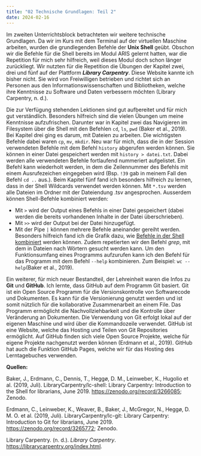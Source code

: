 ```yaml
---
title: "02 Technische Grundlagen: Teil 2"
date: 2024-02-16
---
```


Im zweiten Unterrichtsblock betrachteten wir weitere technische Grundlagen. Da wir im Kurs mit dem Terminal auf der virtuellen Maschine arbeiten, wurden die grundlegenden Befehle der **Unix Shell** geübt. Obschon wir die Befehle für die Shell bereits im Modul ARIS gelernt hatten, war die Repetition für mich sehr hilfreich, weil dieses Modul doch schon länger zurückliegt. Wir nutzten für die Repetition die Übungen der Kapitel zwei, drei und fünf auf der Plattform **_Library Carpentry_**. Diese Website kannte ich bisher nicht. Sie wird von Freiwilligen betrieben und richtet sich an Personen aus den Informationswissenschaften und Bibliotheken, welche ihre Kenntnisse zu Software und Daten verbessern möchten (Library Carpentry, n. d.). 

Die zur Verfügung stehenden Lektionen sind gut aufbereitet und für mich gut verständlich. Besonders hilfreich sind die vielen Übungen um meine Kenntnisse aufzufrischen. Darunter war in Kapitel zwei das Navigieren im Filesystem über die Shell mit den Befehlen `cd`, `ls`, `pwd` (Baker et al., 2019). 
Bei Kapitel drei ging es darum, mit Dateien zu arbeiten. Die wichtigsten Befehle dabei waren `cp`, `mv`, `mkdir`. Neu war für mich, dass die in der Session verwendeten Befehle mit dem Befehl `history` abgerufen werden können. Sie können in einer Datei gespeichert werden mit `history > datei.txt`. Dabei werden alle verwendeten Befehle fortlaufend nummeriert aufgelistet. Ein Befehl kann wiederholt werden, in dem die Zeilennummer des Befehls mit einem Ausrufezeichen eingegeben wird (Bsp. `!39` gab in meinem Fall den Befehl `cd ..` aus.). 
Beim Kapitel fünf fand ich besonders hilfreich zu lernen, dass in der Shell Wildcards verwendet werden können. Mit `*.tsv` werden alle Dateien im Ordner mit der Dateiendung .tsv angesprochen. Ausserdem können Shell-Befehle kombiniert werden:
- Mit `>` wird der Output eines Befehls in einer Datei gespeichert (dabei werden die bereits vorhandenen Inhalte in der Datei überschrieben).
- Mit `>>` wird der Output bei der Datei hinzugefügt.
- Mit der Pipe `|` können mehrere Befehle aneinander gereiht werden.  Besonders hilfreich fand ich die Grafik dazu, wie [Befehle in der Shell kombiniert](https://librarycarpentry.org/lc-shell/fig/redirects-and-pipes.png) werden können. 
Zudem repetierten wir den Befehl _grep_, mit dem in Dateien nach Wörtern gesucht werden kann. Um den Funktionsumfang eines Programms aufzurufen kann ich den Befehl für das Programm mit dem Befehl `--help` kombinieren. Zum Beispiel: `wc --help`(Baker et al., 2019).

Ein weiterer, für mich neuer Bestandteil, der Lehreinheit waren die Infos zu **Git** und **GitHub**. Ich lernte, dass GitHub auf dem Programm Git basiert. Git ist ein Open Source Programm für die Versionskontrolle von Softwarecode und Dokumenten. Es kann für die Versionierung genutzt werden und ist somit nützlich für die kollaborative Zusammenarbeit an einem File. Das Programm ermöglicht die Nachvollziehbarkeit und die Kontrolle über Veränderung an Dokumenten. Die Verwendung von Git erfolgt lokal auf der eigenen Maschine und wird über die Kommandozeile verwendet. GitHub ist eine Website, welche das Hosting und Teilen von Git Repositories ermöglicht. Auf GitHub finden sich viele Open Source Projekte, welche für eigene Projekte nachgenutzt werden können (Erdmann et al., 2019). GitHub hat auch die Funktion GitHub Pages, welche wir für das Hosting des Lerntagebuches verwenden. 

**Quellen:**

Baker, J., Erdmann, C., Dennis, T., Heggø, D. M., Leinweber, K., Hugolio et al. (2019, Juli). LibraryCarpentry/lc-shell: Library Carpentry: Introduction to the Shell for librarians, June 2019. https://zenodo.org/record/3266085; Zenodo.

Erdmann, C., Leinweber, K., Weaver, B., Baker, J., McGregor, N., Heggø, D. M. O. et al. (2019, Juli). LibraryCarpentry/lc-git: Library Carpentry: Introduction to Git for librarians, June 2019. https://zenodo.org/record/3265772; Zenodo.

Library Carpentry. (n. d.). _Library Carpentry_. https://librarycarpentry.org/index.html.

